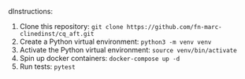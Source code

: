 dInstructions:

1. Clone this repository: `git clone https://github.com/fn-marc-clinedinst/cq_aft.git`
2. Create a Python virtual environment: `python3 -m venv venv`
3. Activate the Python virtual environment: `source venv/bin/activate`
4. Spin up docker containers: `docker-compose up -d`
5. Run tests: `pytest`
